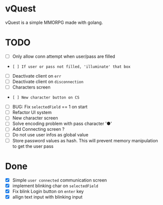 # vQuest

vQuest is a simple MMORPG made with golang.

# TODO
- [ ] Only allow conn attempt when user/pass are filled
-     [ ] If user or pass not filled, 'illuminate' that box
- [ ] Deactivate client on `err`
- [ ] Deactivate client on `disconnection`
- [ ] Characters screen
-     [ ] New character button on CS
- [ ] BUG: Fix `selectedField` == 1 on start
- [ ] Refactor UI system
- [ ] New character screen
- [ ] Solve encoding problem with pass character '●'
- [ ] Add Connecting screen ?
- [ ] Do not use user infos as global value
- [ ] Store password values as hash. This will prevent memory manipulation to get the user pass

# Done
- [x] Simple `user connected` communication screen
- [x] implement blinking char on `selectedField`
- [x] Fix blink Login button on `enter` key
- [x] allign text input with blinking input